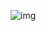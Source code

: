 ![img](https://hc-cdn.hel1.your-objectstorage.com/s/v3/3e16bc33be46a5d062f0c2342a09d370e9e60e81_screenshot_2025-06-07_at_4.37.32___pm.png)
